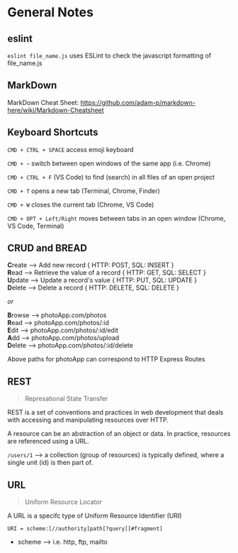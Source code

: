 # General Notes

## eslint
`eslint file_name.js` uses ESLint to check the javascript formatting of file_name.js

## MarkDown
MarkDown Cheat Sheet:
https://github.com/adam-p/markdown-here/wiki/Markdown-Cheatsheet


## Keyboard Shortcuts
`CMD + CTRL + SPACE` access emoji keyboard

`CMD + ~` switch between open windows of the same app (i.e. Chrome)

`CMD + CTRL + F` (VS Code) to find (search) in all files of an open project

`CMD + T` opens a new tab (Terminal, Chrome, Finder)

`CMD + W` closes the current tab (Chrome, VS Code)

`CMD + OPT + Left/Right` moves between tabs in an open window (Chrome, VS Code, Terminal)


## CRUD and BREAD

**C**reate --> Add new record { HTTP: POST, SQL: INSERT }
\
**R**ead --> Retrieve the value of a record { HTTP: GET, SQL: SELECT }
\
**U**pdate --> Update a record's value { HTTP: PUT, SQL: UPDATE }
\
**D**elete --> Delete a record { HTTP: DELETE, SQL: DELETE }

*or*

**B**rowse --> photoApp.com/photos
\
**R**ead --> photoApp.com/photos/:id
\
**E**dit --> photoApp.com/photos/:id/edit
\
**A**dd --> photoApp.com/photos/upload
\
**D**elete --> photoApp.com/photos/:id/delete

Above paths for photoApp can correspond to HTTP Express Routes

## REST

> Represational State Transfer

REST is a set of conventions and practices in web development that deals with accessing and manipulating resources over HTTP.

A resource can be an abstraction of an object or data. In practice, resources are referenced using a URL.

`/users/1` --> a collection (group of resources) is typically defined, where a single unit (id) is then part of.



## URL

> Uniform Resource Locator

A URL is a specifc type of Uniform Resource Identifier (URI)

`URI = scheme:[//authority]path[?query][#fragment]`

* scheme --> i.e. http, ftp, mailto
